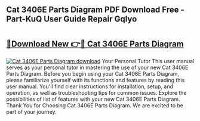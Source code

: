 ## Cat 3406E Parts Diagram PDF Download Free - Part-KuQ User Guide Repair Gqlyo

# <h2><a href="http://dfsoo5.blite.top/?on=Cat+3406E+Parts+Diagram">🔗Download New 👉🔴 Cat 3406E Parts Diagram</a></h2>

[![Cat 3406E Parts Diagram download](https://i.imgur.com/lujVjoI.png)](http://dfsoo5.blite.top/?on=Cat+3406E+Parts+Diagram)
Your Personal Tutor This user manual serves as your personal tutor in mastering the use of your new Cat 3406E Parts Diagram. Before you begin using your Cat 3406E Parts Diagram, please familiarize yourself with its functions and features by reading this user manual. You'll find clear instructions for installation, setup, and operation, as well as troubleshooting tips for common issues. Explore the possibilities of list of features with your new Cat 3406E Parts Diagram. Thank You for Choosing Cat 3406E Parts Diagram. We are excited to be part of your journey.
